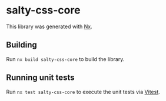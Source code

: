 # salty-css-core

This library was generated with [Nx](https://nx.dev).

## Building

Run `nx build salty-css-core` to build the library.

## Running unit tests

Run `nx test salty-css-core` to execute the unit tests via [Vitest](https://vitest.dev/).
